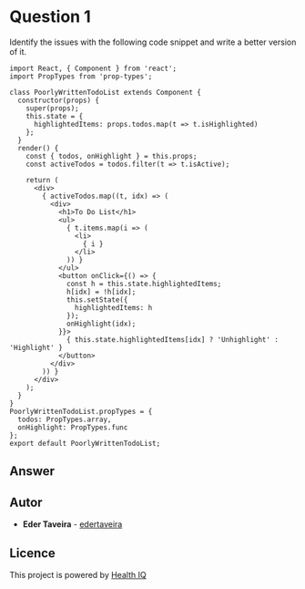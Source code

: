 # Question 1

Identify the issues with the following code snippet and write a better version of it.

```
import React, { Component } from 'react';
import PropTypes from 'prop-types';
​
class PoorlyWrittenTodoList extends Component {
  constructor(props) {
    super(props);
    this.state = {
      highlightedItems: props.todos.map(t => t.isHighlighted)
    };
  }
  render() {
    const { todos, onHighlight } = this.props;
    const activeTodos = todos.filter(t => t.isActive);
​
    return (
      <div>
        { activeTodos.map((t, idx) => (
          <div>
            <h1>To Do List</h1>
            <ul>
              { t.items.map(i => (
                <li>
                  { i }
                </li>
              )) }
            </ul>
            <button onClick={() => {
              const h = this.state.highlightedItems;
              h[idx] = !h[idx];
              this.setState({
                highlightedItems: h
              });
              onHighlight(idx);
            }}>
              { this.state.highlightedItems[idx] ? 'Unhighlight' : 'Highlight' }
            </button>
          </div>
        )) }
      </div>
    );
  }
}
PoorlyWrittenTodoList.propTypes = {
  todos: PropTypes.array,
  onHighlight: PropTypes.func
};
export default PoorlyWrittenTodoList;
```

## Answer



## Autor

- **Eder Taveira** - [edertaveira](https://github.com/edertaveira)

## Licence

This project is powered by [Health IQ](https://healthiq.com)
